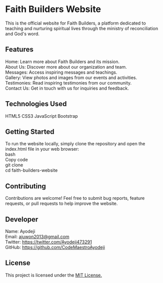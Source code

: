 # Faith Builders Website
This is the official website for Faith Builders, a platform dedicated to teaching and nurturing spiritual lives through the ministry of reconciliation and God's word.

## Features
Home: Learn more about Faith Builders and its mission.  <br>
About Us: Discover more about our organization and team. <br>
Messages: Access inspiring messages and teachings. <br>
Gallery: View photos and images from our events and activities. <br>
Testimonies: Read inspiring testimonies from our community. <br>
Contact Us: Get in touch with us for inquiries and feedback. <br>

## Technologies Used
HTML5
CSS3
JavaScript
Bootstrap

## Getting Started
To run the website locally, simply clone the repository and open the index.html file in your web browser: <br>
bash <br>
Copy code <br>
git clone <repository-url> <br>
cd faith-builders-website 

## Contributing
Contributions are welcome! Feel free to submit bug reports, feature requests, or pull requests to help improve the website.

## Developer
Name: Ayodeji <br>
Email: ajuwon2013@gmail.com <br>
Twitter: https://twitter.com/Ayodeji473291 <br>
GitHub: https://github.com/CodeMaestroAyodeji

## License
This project is licensed under the <a href="https://chatgpt.com/c/LICENSE">MIT License.</a>